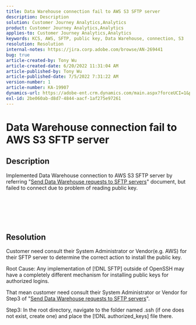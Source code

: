 ```yaml
---
title: Data Warehouse connection fail to AWS S3 SFTP server
description: Description
solution: Customer Journey Analytics,Analytics
product: Customer Journey Analytics,Analytics
applies-to: Customer Journey Analytics,Analytics
keywords: KCS, AWS, SFTP, public key, Data Warehouse, connection, S3
resolution: Resolution
internal-notes: https://jira.corp.adobe.com/browse/AN-269441
bug: true
article-created-by: Tony Wu
article-created-date: 6/20/2022 11:31:04 AM
article-published-by: Tony Wu
article-published-date: 7/5/2022 7:31:22 AM
version-number: 1
article-number: KA-19907
dynamics-url: https://adobe-ent.crm.dynamics.com/main.aspx?forceUCI=1&pagetype=entityrecord&etn=knowledgearticle&id=65e0ca73-8cf0-ec11-bb3d-6045bd0158f8
exl-id: 2be060ab-d8d7-4844-aacf-1af275e97261
---
```

# Data Warehouse connection fail to AWS S3 SFTP server

## Description

Implemented Data Warehouse connection to AWS S3 SFTP server by referring "[Send Data Warehouse requests to SFTP servers](https://experienceleague.adobe.com/docs/analytics/export/ftp-and-sftp/secure-file-transfer-protocol/ftp-sftp-dw.html?lang=en)" document, but failed to connect due to problem of reading public key.<br><br> <br><br><br>
&#x200B;&#x200B;&#x200B;


## Resolution


Customer need consult their System Administrator or Vendor(e.g. AWS) for their SFTP server to determine the correct action to install the public key.

Root Cause:
Any implementation of [!DNL SFTP] outside of OpenSSH may have a completely different mechanism for installing public keys for authorized logins.

That mean customer need consult their System Administrator or Vendor for Step3 of "[Send Data Warehouse requests to SFTP servers](https://experienceleague.adobe.com/docs/analytics/export/ftp-and-sftp/secure-file-transfer-protocol/ftp-sftp-dw.html?lang=en)".

Step3: In the root directory, navigate to the folder named .ssh (if one does not exist, create one) and place the [!DNL authorized_keys] file there.
